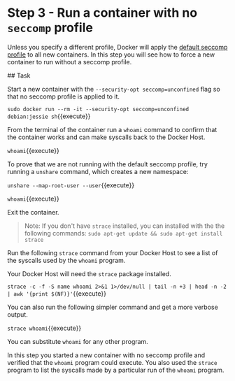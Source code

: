 # Step 3 - Run a container with no `seccomp` profile

Unless you specify a different profile, Docker will apply the [default seccomp profile](https://github.com/docker/docker/blob/master/profiles/seccomp/default.json) to all new containers. In this step you will see how to force a new container to run without a seccomp profile.


## Task

Start a new container with the ``--security-opt seccomp=unconfined`` flag so that no seccomp profile is applied to it.

`sudo docker run --rm -it --security-opt seccomp=unconfined debian:jessie sh`{{execute}}

From the terminal of the container run a `whoami` command to confirm that the container works and can make syscalls back to the Docker Host.

`whoami`{{execute}}

To prove that we are not running with the default seccomp profile, try running a `unshare` command, which creates a new namespace:

`unshare --map-root-user --user`{{execute}}

`whoami`{{execute}}

Exit the container.

> Note: If you don't have `strace` installed, you can installed with the the following commands: ```sudo apt-get update && sudo apt-get install strace```

Run the following `strace` command from your Docker Host to see a list of the syscalls used by the `whoami` program.

Your Docker Host will need the `strace` package installed.

``strace -c -f -S name whoami 2>&1 1>/dev/null | tail -n +3 | head -n -2 | awk '{print $(NF)}'``{{execute}}


You can also run the following simpler command and get a more verbose output.

`strace whoami`{{execute}}

You can substitute `whoami` for any other program.

In this step you started a new container with no seccomp profile and verified that the `whoami` program could execute. You also used the `strace` program to list the syscalls made by a particular run of the `whoami` program.
